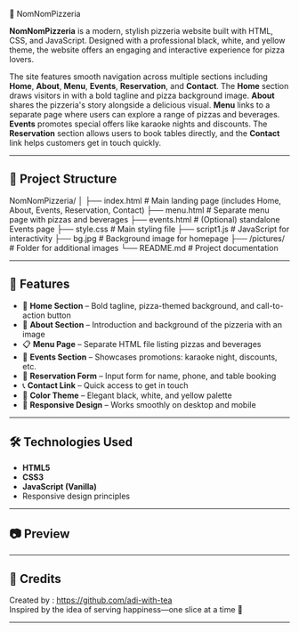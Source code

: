 🍕 NomNomPizzeria

**NomNomPizzeria** is a modern, stylish pizzeria website built with HTML, CSS, and JavaScript. Designed with a professional black, white, and yellow theme, the website offers an engaging and interactive experience for pizza lovers.

The site features smooth navigation across multiple sections including **Home**, **About**, **Menu**, **Events**, **Reservation**, and **Contact**. The **Home** section draws visitors in with a bold tagline and pizza background image. **About** shares the pizzeria's story alongside a delicious visual. **Menu** links to a separate page where users can explore a range of pizzas and beverages. **Events** promotes special offers like karaoke nights and discounts. The **Reservation** section allows users to book tables directly, and the **Contact** link helps customers get in touch quickly.

---

## 📁 Project Structure
NomNomPizzeria/
│
├── index.html # Main landing page (includes Home, About, Events, Reservation, Contact)
├── menu.html # Separate menu page with pizzas and beverages
├── events.html # (Optional) standalone Events page
├── style.css # Main styling file
├── script1.js # JavaScript for interactivity
├── bg.jpg # Background image for homepage
├── /pictures/ # Folder for additional images
└── README.md # Project documentation


---

## 🚀 Features

- 🍕 **Home Section** – Bold tagline, pizza-themed background, and call-to-action button  
- 📖 **About Section** – Introduction and background of the pizzeria with an image  
- 📋 **Menu Page** – Separate HTML file listing pizzas and beverages  
- 🎉 **Events Section** – Showcases promotions: karaoke night, discounts, etc.  
- 📝 **Reservation Form** – Input form for name, phone, and table booking  
- 📞 **Contact Link** – Quick access to get in touch  
- 🎨 **Color Theme** – Elegant black, white, and yellow palette  
- 📱 **Responsive Design** – Works smoothly on desktop and mobile

---

## 🛠 Technologies Used

- **HTML5**
- **CSS3**
- **JavaScript (Vanilla)**
- Responsive design principles

---

## 📷 Preview

---


## 🙌 Credits

Created by : https://github.com/adi-with-tea  
Inspired by the idea of serving happiness—one slice at a time 🍕

---



